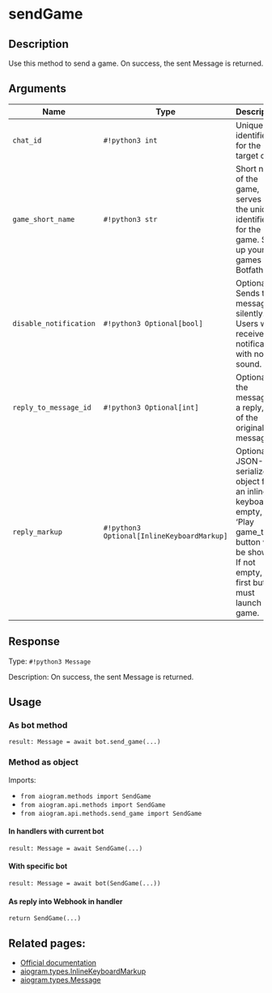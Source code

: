 # sendGame

## Description

Use this method to send a game. On success, the sent Message is returned.


## Arguments

| Name | Type | Description |
| - | - | - |
| `chat_id` | `#!python3 int` | Unique identifier for the target chat |
| `game_short_name` | `#!python3 str` | Short name of the game, serves as the unique identifier for the game. Set up your games via Botfather. |
| `disable_notification` | `#!python3 Optional[bool]` | Optional. Sends the message silently. Users will receive a notification with no sound. |
| `reply_to_message_id` | `#!python3 Optional[int]` | Optional. If the message is a reply, ID of the original message |
| `reply_markup` | `#!python3 Optional[InlineKeyboardMarkup]` | Optional. A JSON-serialized object for an inline keyboard. If empty, one ‘Play game_title’ button will be shown. If not empty, the first button must launch the game. |



## Response

Type: `#!python3 Message`

Description: On success, the sent Message is returned.


## Usage

### As bot method

```python3
result: Message = await bot.send_game(...)
```

### Method as object

Imports:

- `from aiogram.methods import SendGame`
- `from aiogram.api.methods import SendGame`
- `from aiogram.api.methods.send_game import SendGame`

#### In handlers with current bot
```python3
result: Message = await SendGame(...)
```

#### With specific bot
```python3
result: Message = await bot(SendGame(...))
```
#### As reply into Webhook in handler
```python3
return SendGame(...)
```


## Related pages:

- [Official documentation](https://core.telegram.org/bots/api#sendgame)
- [aiogram.types.InlineKeyboardMarkup](../types/inline_keyboard_markup.md)
- [aiogram.types.Message](../types/message.md)
